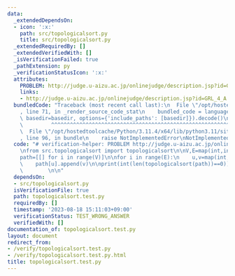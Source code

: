 ```yaml
---
data:
  _extendedDependsOn:
  - icon: ':x:'
    path: src/topologicalsort.py
    title: src/topologicalsort.py
  _extendedRequiredBy: []
  _extendedVerifiedWith: []
  _isVerificationFailed: true
  _pathExtension: py
  _verificationStatusIcon: ':x:'
  attributes:
    PROBLEM: http://judge.u-aizu.ac.jp/onlinejudge/description.jsp?id=GRL_4_A
    links:
    - http://judge.u-aizu.ac.jp/onlinejudge/description.jsp?id=GRL_4_A
  bundledCode: "Traceback (most recent call last):\n  File \"/opt/hostedtoolcache/Python/3.11.4/x64/lib/python3.11/site-packages/onlinejudge_verify/documentation/build.py\"\
    , line 71, in _render_source_code_stat\n    bundled_code = language.bundle(stat.path,\
    \ basedir=basedir, options={'include_paths': [basedir]}).decode()\n          \
    \         ^^^^^^^^^^^^^^^^^^^^^^^^^^^^^^^^^^^^^^^^^^^^^^^^^^^^^^^^^^^^^^^^^^^^^^^^^^^^^^^^^\n\
    \  File \"/opt/hostedtoolcache/Python/3.11.4/x64/lib/python3.11/site-packages/onlinejudge_verify/languages/python.py\"\
    , line 96, in bundle\n    raise NotImplementedError\nNotImplementedError\n"
  code: "# verification-helper: PROBLEM http://judge.u-aizu.ac.jp/onlinejudge/description.jsp?id=GRL_4_A\n\
    \nfrom src.topologicalsort import topologicalsort\n\nV,E=map(int,input().split())\n\
    path=[[] for i in range(V)]\n\nfor i in range(E):\n    u,v=map(int,input().split())\n\
    \    path[u].append(v)\n\nprint(int(len(topologicalsort(path))==0))\n\n    \n\
    \        \n\n"
  dependsOn:
  - src/topologicalsort.py
  isVerificationFile: true
  path: topologicalsort.test.py
  requiredBy: []
  timestamp: '2023-08-18 15:11:03+09:00'
  verificationStatus: TEST_WRONG_ANSWER
  verifiedWith: []
documentation_of: topologicalsort.test.py
layout: document
redirect_from:
- /verify/topologicalsort.test.py
- /verify/topologicalsort.test.py.html
title: topologicalsort.test.py
---
```

